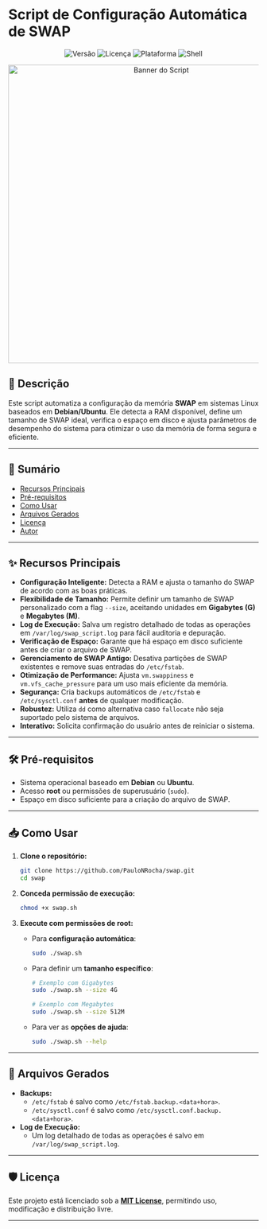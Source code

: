 # Script de Configuração Automática de SWAP
<p align="center">
  <img src="https://img.shields.io/badge/version-1.5.2-blue.svg" alt="Versão">
  <img src="https://img.shields.io/badge/license-MIT-green.svg" alt="Licença">
  <img src="https://img.shields.io/badge/platform-Linux-lightgrey.svg" alt="Plataforma">
  <img src="https://img.shields.io/badge/shell-Bash-yellow.svg" alt="Shell">
</p>

<p align="center">
  <img src="https://github.com/user-attachments/assets/2f461774-a954-4084-9c88-da893a326e8f" alt="Banner do Script" width="600">
</p>

## 📄 Descrição

Este script automatiza a configuração da memória **SWAP** em sistemas Linux baseados em **Debian/Ubuntu**. Ele detecta a RAM disponível, define um tamanho de SWAP ideal, verifica o espaço em disco e ajusta parâmetros de desempenho do sistema para otimizar o uso da memória de forma segura e eficiente.

---

## 📜 Sumário

- [Recursos Principais](#-recursos-principais)
- [Pré-requisitos](#-pré-requisitos)
- [Como Usar](#-como-usar)
- [Arquivos Gerados](#-arquivos-gerados)
- [Licença](#-licença)
- [Autor](#-autor)

---

## ✨ Recursos Principais

-   **Configuração Inteligente:** Detecta a RAM e ajusta o tamanho do SWAP de acordo com as boas práticas.
-   **Flexibilidade de Tamanho:** Permite definir um tamanho de SWAP personalizado com a flag `--size`, aceitando unidades em **Gigabytes (G)** e **Megabytes (M)**.
-   **Log de Execução:** Salva um registro detalhado de todas as operações em `/var/log/swap_script.log` para fácil auditoria e depuração.
-   **Verificação de Espaço:** Garante que há espaço em disco suficiente antes de criar o arquivo de SWAP.
-   **Gerenciamento de SWAP Antigo:** Desativa partições de SWAP existentes e remove suas entradas do `/etc/fstab`.
-   **Otimização de Performance:** Ajusta `vm.swappiness` e `vm.vfs_cache_pressure` para um uso mais eficiente da memória.
-   **Segurança:** Cria backups automáticos de `/etc/fstab` e `/etc/sysctl.conf` **antes** de qualquer modificação.
-   **Robustez:** Utiliza `dd` como alternativa caso `fallocate` não seja suportado pelo sistema de arquivos.
-   **Interativo:** Solicita confirmação do usuário antes de reiniciar o sistema.

---

## 🛠️ Pré-requisitos

-   Sistema operacional baseado em **Debian** ou **Ubuntu**.
-   Acesso **root** ou permissões de superusuário (`sudo`).
-   Espaço em disco suficiente para a criação do arquivo de SWAP.

---

## 📥 Como Usar

1.  **Clone o repositório:**
    ```bash
    git clone https://github.com/PauloNRocha/swap.git
    cd swap
    ```

2.  **Conceda permissão de execução:**
    ```bash
    chmod +x swap.sh
    ```

3.  **Execute com permissões de root:**

    *   Para **configuração automática**:
        ```bash
        sudo ./swap.sh
        ```

    *   Para definir um **tamanho específico**:
        ```bash
        # Exemplo com Gigabytes
        sudo ./swap.sh --size 4G

        # Exemplo com Megabytes
        sudo ./swap.sh --size 512M
        ```

    *   Para ver as **opções de ajuda**:
        ```bash
        sudo ./swap.sh --help
        ```

---

## 📂 Arquivos Gerados

-   **Backups:**
    -   `/etc/fstab` é salvo como `/etc/fstab.backup.<data+hora>`.
    -   `/etc/sysctl.conf` é salvo como `/etc/sysctl.conf.backup.<data+hora>`.
-   **Log de Execução:**
    -   Um log detalhado de todas as operações é salvo em `/var/log/swap_script.log`.

---

## 🛡️ Licença

Este projeto está licenciado sob a **[MIT License](LICENSE)**, permitindo uso, modificação e distribuição livre.

---
